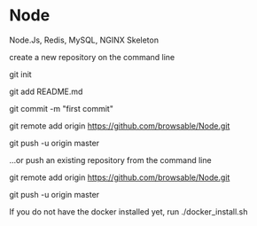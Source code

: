 # Node
Node.Js, Redis, MySQL, NGINX Skeleton


create a new repository on the command line

git init

git add README.md

git commit -m "first commit"

git remote add origin https://github.com/browsable/Node.git

git push -u origin master


…or push an existing repository from the command line

git remote add origin https://github.com/browsable/Node.git

git push -u origin master


If you do not have the docker installed yet, run ./docker_install.sh
